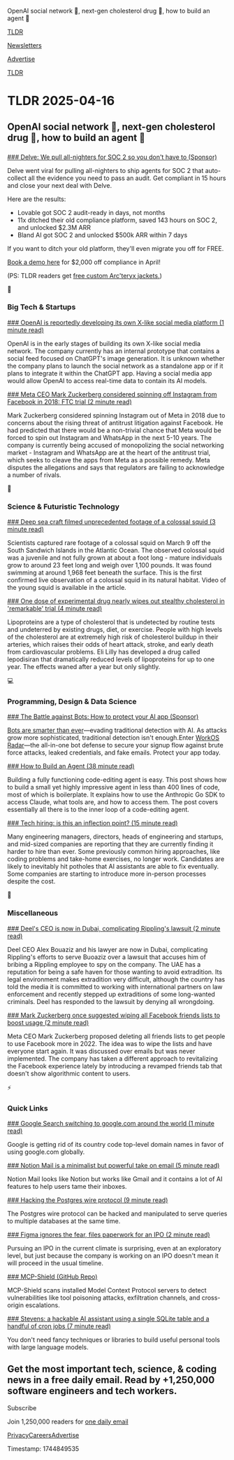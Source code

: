 OpenAI social network 📱, next-gen cholesterol drug 💊, how to build an agent 🤖

[TLDR](/)

[Newsletters](/newsletters)

[Advertise](https://advertise.tldr.tech/)

[TLDR](/)

# TLDR 2025-04-16

## OpenAI social network 📱, next-gen cholesterol drug 💊, how to build an agent 🤖

### 

[### Delve: We pull all-nighters for SOC 2 so you don't have to (Sponsor)](https://delve.co/book-demo?utm_source=tldr&amp;utm_medium=newsletter&amp;utm_campaign=primary_apr16)

Delve went viral for pulling all-nighters to ship agents for SOC 2 that auto-collect all the evidence you need to pass an audit. Get compliant in 15 hours and close your next deal with Delve.

Here are the results:

* Lovable got SOC 2 audit-ready in days, not months
* 11x ditched their old compliance platform, saved 143 hours on SOC 2, and unlocked $2.3M ARR
* Bland AI got SOC 2 and unlocked $500k ARR within 7 days

If you want to ditch your old platform, they'll even migrate you off for FREE.

[Book a demo here](https://delve.co/book-demo?utm_source=tldr&utm_medium=newsletter&utm_campaign=primary_apr16) for $2,000 off compliance in April!

(PS: TLDR readers get [free custom Arc'teryx jackets.](https://delve.co/book-demo?utm_source=tldr&utm_medium=newsletter&utm_campaign=primary_apr16))

📱

### Big Tech & Startups

[### OpenAI is reportedly developing its own X-like social media platform (1 minute read)](https://techcrunch.com/2025/04/15/openai-is-reportedly-developing-its-own-x-like-social-media-platform/?utm_source=tldrnewsletter)

OpenAI is in the early stages of building its own X-like social media network. The company currently has an internal prototype that contains a social feed focused on ChatGPT's image generation. It is unknown whether the company plans to launch the social network as a standalone app or if it plans to integrate it within the ChatGPT app. Having a social media app would allow OpenAI to access real-time data to contain its AI models.

[### Meta CEO Mark Zuckerberg considered spinning off Instagram from Facebook in 2018: FTC trial (2 minute read)](https://www.cnbc.com/2025/04/15/meta-ceo-zuckerberg-considered-spinning-off-instagram-2018-ftc-trial.html?utm_source=tldrnewsletter)

Mark Zuckerberg considered spinning Instagram out of Meta in 2018 due to concerns about the rising threat of antitrust litigation against Facebook. He had predicted that there would be a non-trivial chance that Meta would be forced to spin out Instagram and WhatsApp in the next 5-10 years. The company is currently being accused of monopolizing the social networking market - Instagram and WhatsApp are at the heart of the antitrust trial, which seeks to cleave the apps from Meta as a possible remedy. Meta disputes the allegations and says that regulators are failing to acknowledge a number of rivals.

🚀

### Science & Futuristic Technology

[### Deep sea craft filmed unprecedented footage of a colossal squid (3 minute read)](https://mashable.com/article/colossal-squid-first-ever-live-footage?utm_source=tldrnewsletter)

Scientists captured rare footage of a colossal squid on March 9 off the South Sandwich Islands in the Atlantic Ocean. The observed colossal squid was a juvenile and not fully grown at about a foot long - mature individuals grow to around 23 feet long and weigh over 1,100 pounds. It was found swimming at around 1,968 feet beneath the surface. This is the first confirmed live observation of a colossal squid in its natural habitat. Video of the young squid is available in the article.

[### One dose of experimental drug nearly wipes out stealthy cholesterol in 'remarkable' trial (4 minute read)](https://www.nbcnews.com/health/health-news/one-dose-experimental-drug-nearly-wipes-stealthy-cholesterol-remarkabl-rcna198014?utm_source=tldrnewsletter)

Lipoproteins are a type of cholesterol that is undetected by routine tests and undeterred by existing drugs, diet, or exercise. People with high levels of the cholesterol are at extremely high risk of cholesterol buildup in their arteries, which raises their odds of heart attack, stroke, and early death from cardiovascular problems. Eli Lilly has developed a drug called lepodisiran that dramatically reduced levels of lipoproteins for up to one year. The effects waned after a year but only slightly.

💻

### Programming, Design & Data Science

[### The Battle against Bots: How to protect your AI app (Sponsor)](https://workos.com/blog/how-to-stop-bots?utm_medium=newsletter&amp;utm_source=tldr-secondaryi&amp;utm_campaign=20250415)

[Bots are smarter than ever](https://workos.com/blog/what-is-device-fingerprinting-and-how-does-it-work?utm_medium=newsletter&utm_source=tldr-secondary&utm_campaign=20250415)—evading traditional detection with AI. As attacks grow more sophisticated, traditional detection isn't enough.Enter [WorkOS Radar](https://workos.com/blog/how-workos-radars-bot-detection-works?utm_medium=newsletter&utm_source=tldr-secondary&utm_campaign=20250415)—the all-in-one bot defense to secure your signup flow against brute force attacks, leaked credentials, and fake emails. Protect your app today.

[### How to Build an Agent (38 minute read)](https://ampcode.com/how-to-build-an-agent?utm_source=tldrnewsletter)

Building a fully functioning code-editing agent is easy. This post shows how to build a small yet highly impressive agent in less than 400 lines of code, most of which is boilerplate. It explains how to use the Anthropic Go SDK to access Claude, what tools are, and how to access them. The post covers essentially all there is to the inner loop of a code-editing agent.

[### Tech hiring: is this an inflection point? (15 minute read)](https://blog.pragmaticengineer.com/tech-hiring-is-this-an-inflection-point/?utm_source=tldrnewsletter)

Many engineering managers, directors, heads of engineering and startups, and mid-sized companies are reporting that they are currently finding it harder to hire than ever. Some previously common hiring approaches, like coding problems and take-home exercises, no longer work. Candidates are likely to inevitably hit potholes that AI assistants are able to fix eventually. Some companies are starting to introduce more in-person processes despite the cost.

🎁

### Miscellaneous

[### Deel's CEO is now in Dubai, complicating Rippling's lawsuit (2 minute read)](https://techcrunch.com/2025/04/15/deels-ceo-is-now-in-dubai-complicating-ripplings-lawsuit/?utm_source=tldrnewsletter)

Deel CEO Alex Bouaziz and his lawyer are now in Dubai, complicating Rippling's efforts to serve Buoaziz over a lawsuit that accuses him of bribing a Rippling employee to spy on the company. The UAE has a reputation for being a safe haven for those wanting to avoid extradition. Its legal environment makes extradition very difficult, although the country has told the media it is committed to working with international partners on law enforcement and recently stepped up extraditions of some long-wanted criminals. Deel has responded to the lawsuit by denying all wrongdoing.

[### Mark Zuckerberg once suggested wiping all Facebook friends lists to boost usage (2 minute read)](https://www.theverge.com/news/649246/mark-zuckerberg-facebook-friends-wipe-reset-meta-antitrust-trial?utm_source=tldrnewsletter)

Meta CEO Mark Zuckerberg proposed deleting all friends lists to get people to use Facebook more in 2022. The idea was to wipe the lists and have everyone start again. It was discussed over emails but was never implemented. The company has taken a different approach to revitalizing the Facebook experience lately by introducing a revamped friends tab that doesn't show algorithmic content to users.

⚡

### Quick Links

[### Google Search switching to google․com around the world (1 minute read)](https://9to5google.com/2025/04/15/google-com-search/?utm_source=tldrnewsletter)

Google is getting rid of its country code top-level domain names in favor of using google.com globally.

[### Notion Mail is a minimalist but powerful take on email (5 minute read)](https://www.theverge.com/apps/648464/notion-mail-email-app?utm_source=tldrnewsletter)

Notion Mail looks like Notion but works like Gmail and it contains a lot of AI features to help users tame their inboxes.

[### Hacking the Postgres wire protocol (9 minute read)](https://pgdog.dev/blog/hacking-postgres-wire-protocol?utm_source=tldrnewsletter)

The Postgres wire protocol can be hacked and manipulated to serve queries to multiple databases at the same time.

[### Figma ignores the fear, files paperwork for an IPO (2 minute read)](https://techcrunch.com/2025/04/15/figma-ignores-the-fear-files-paperwork-for-an-ipo/?utm_source=tldrnewsletter)

Pursuing an IPO in the current climate is surprising, even at an exploratory level, but just because the company is working on an IPO doesn't mean it will proceed in the usual timeline.

[### MCP-Shield (GitHub Repo)](https://github.com/riseandignite/mcp-shield?utm_source=tldrnewsletter)

MCP-Shield scans installed Model Context Protocol servers to detect vulnerabilities like tool poisoning attacks, exfiltration channels, and cross-origin escalations.

[### Stevens: a hackable AI assistant using a single SQLite table and a handful of cron jobs (7 minute read)](https://www.geoffreylitt.com/2025/04/12/how-i-made-a-useful-ai-assistant-with-one-sqlite-table-and-a-handful-of-cron-jobs?utm_source=tldrnewsletter)

You don't need fancy techniques or libraries to build useful personal tools with large language models.

## Get the most important tech, science, & coding news in a free daily email. Read by +1,250,000 software engineers and tech workers.

Subscribe

Join 1,250,000 readers for [one daily email](/api/latest/tech)

[Privacy](/privacy)[Careers](https://jobs.ashbyhq.com/tldr.tech)[Advertise](/tech/advertise)

Timestamp: 1744849535